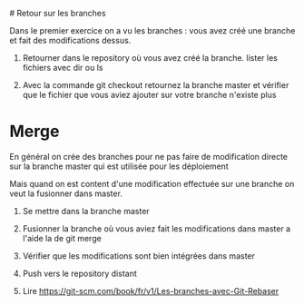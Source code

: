 # Retour sur les branches

Dans le premier exercice on a vu les branches : vous avez créé une branche
et fait des modifications dessus. 

1. Retourner dans le repository où vous avez créé la branche. 
lister les fichiers avec dir ou ls

2. Avec la commande git checkout retournez la branche master 
et vérifier que le fichier que vous aviez ajouter sur votre branche
n'existe plus

# Merge

En général on crée des branches pour ne pas faire de modification
directe sur la branche master qui est utilisée pour les déploiement

Mais quand on est content d'une modification effectuée sur une branche
on veut la fusionner dans master. 

1. Se mettre dans la branche master
2. Fusionner la branche où vous aviez fait les modifications dans master
   a l'aide la de git merge 
   
3. Vérifier que les modifications sont bien intégrées dans master
4. Push vers le repository distant
5. Lire https://git-scm.com/book/fr/v1/Les-branches-avec-Git-Rebaser

